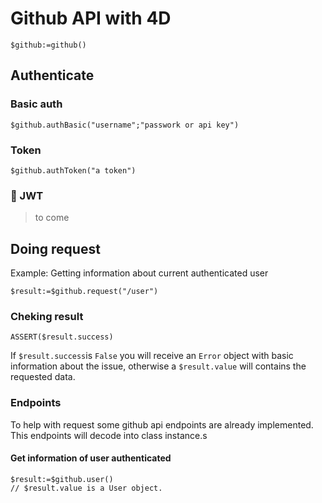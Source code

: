
# Github API with 4D

```4d
$github:=github()
```

## Authenticate

### Basic auth

```4d
$github.authBasic("username";"passwork or api key")
```

### Token

```4d
$github.authToken("a token")
```

### 🚧 JWT

> to come

## Doing request

Example: Getting information about current authenticated user

```4d
$result:=$github.request("/user")
```

### Cheking result

```4d
ASSERT($result.success)
```

If `$result.success`is `False` you will receive an `Error` object with basic information about the issue, otherwise a `$result.value` will contains the requested data.

### Endpoints

To help with request some github api endpoints are already implemented. This endpoints will decode into class instance.s

#### Get information of user authenticated

```4d
$result:=$github.user()
// $result.value is a User object.
```
